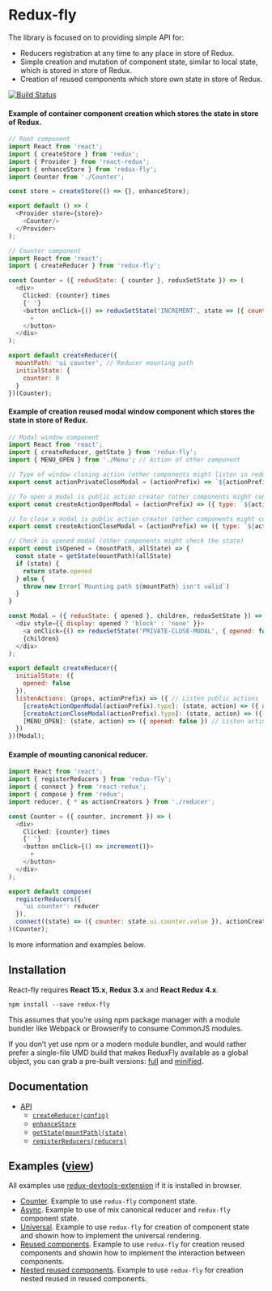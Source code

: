 # Redux-fly
The library is focused on to providing simple API for:
* Reducers registration at any time to any place in store of Redux.
* Simple creation and mutation of component state, similar to local state, which is stored in store of Redux.
* Creation of reused components which store own state in store of Redux.

[![Build Status](https://travis-ci.org/MrEfrem/redux-fly.svg?branch=master)](https://travis-ci.org/MrEfrem/redux-fly)

#### Example of container component creation which stores the state in store of Redux.
```javascript
// Root component
import React from 'react';
import { createStore } from 'redux';
import { Provider } from 'react-redux';
import { enhanceStore } from 'redux-fly';
import Counter from './Counter';

const store = createStore(() => {}, enhanceStore);

export default () => (
  <Provider store={store}>
    <Counter/>
  </Provider>
);

// Counter component
import React from 'react';
import { createReducer } from 'redux-fly';

const Counter = ({ reduxState: { counter }, reduxSetState }) => (
  <div>
    Clicked: {counter} times
    {' '}
    <button onClick={() => reduxSetState('INCREMENT', state => ({ counter: state.counter + 1 }))}>
      +
    </button>
  </div>
);

export default createReducer({
  mountPath: 'ui counter', // Reducer mounting path
  initialState: {
    counter: 0
  }
})(Counter);
```

#### Example of creation reused modal window component which stores the state in store of Redux.
```javascript
// Modal window component
import React from 'react';
import { createReducer, getState } from 'redux-fly';
import { MENU_OPEN } from './Menu'; // Action of other component

// Type of window closing action (other components might listen in reducers)
export const actionPrivateCloseModal = (actionPrefix) => `${actionPrefix}/@PRIVATE-CLOSE-MODAL`;

// To open a modal is public action creator (other components might control the state)
export const createActionOpenModal = (actionPrefix) => ({ type: `${actionPrefix}/PUBLIC-OPEN-MODAL` });

// To close a modal is public action creator (other components might control the state)
export const createActionCloseModal = (actionPrefix) => ({ type: `${actionPrefix}/PUBLIC-CLOSE-MODAL` });

// Check is opened modal (other components might check the state)
export const isOpened = (mountPath, allState) => {
  const state = getState(mountPath)(allState)
  if (state) {
    return state.opened
  } else {
    throw new Error(`Mounting path ${mountPath} isn't valid`)
  }
}

const Modal = ({ reduxState: { opened }, children, reduxSetState }) => (
  <div style={{ display: opened ? 'block' : 'none' }}>
    <a onClick={() => reduxSetState('PRIVATE-CLOSE-MODAL', { opened: false })}>&times;</a>
    {children}
  </div>
);

export default createReducer({
  initialState: ({
    opened: false
  }),
  listenActions: (props, actionPrefix) => ({ // Listen public actions
    [createActionOpenModal(actionPrefix).type]: (state, action) => ({ opened: true }),
    [createActionCloseModal(actionPrefix).type]: (state, action) => ({ opened: false })
    [MENU_OPEN]: (state, action) => ({ opened: false }) // Listen action of other component
  })
})(Modal);
```

#### Example of mounting canonical reducer.
```javascript
import React from 'react';
import { registerReducers } from 'redux-fly';
import { connect } from 'react-redux';
import { compose } from 'redux';
import reducer, { * as actionCreators } from './reducer';

const Counter = ({ counter, increment }) => (
  <div>
    Clicked: {counter} times
    {' '}
    <button onClick={() => increment()}>
      +
    </button>
  </div>
);

export default compose(
  registerReducers({
    'ui counter': reducer
  }),
  connect((state) => ({ counter: state.ui.counter.value }), actionCreators)
)(Counter);
```

Is more information and examples below.

## Installation
React-fly requires **React 15.x**, **Redux 3.x** and **React Redux 4.x**.
```
npm install --save redux-fly
```

This assumes that you’re using npm package manager with a module bundler like Webpack or Browserify to consume CommonJS modules.

If you don’t yet use npm or a modern module bundler, and would rather prefer a single-file UMD build that makes ReduxFly available as a global object, you can grab a pre-built versions: [full](https://unpkg.com/redux-fly/dist/redux-fly.js) and
 [minified](https://unpkg.com/redux-fly/dist/redux-fly.min.js).

## Documentation
* [API](docs/API.md#api)
  * [`createReducer(config)`](docs/API.md#createreducerconfig)
  * [`enhanceStore`](docs/API.md#enhancestore)
  * [`getState(mountPath)(state)`](docs/API.md#getstatemountpathstate)
  * [`registerReducers(reducers)`](docs/API.md#registerreducersreducers)

## Examples ([view](https://mrefrem.github.io/))
All examples use [redux-devtools-extension](https://github.com/zalmoxisus/redux-devtools-extension) if it is installed in browser.
* [Counter](examples/counter). Example to use `redux-fly` component state.
* [Async](examples/async). Example to use of mix canonical reducer and `redux-fly` component state.
* [Universal](examples/universal). Example to use `redux-fly` for creation of component state and showin how to implement the universal rendering.
* [Reused components](examples/reused_components). Example to use `redux-fly` for creation reused components and showin how to implement the interaction between components.
* [Nested reused components](examples/nested_reused_components). Example to use `redux-fly` for creation nested reused in reused components.
